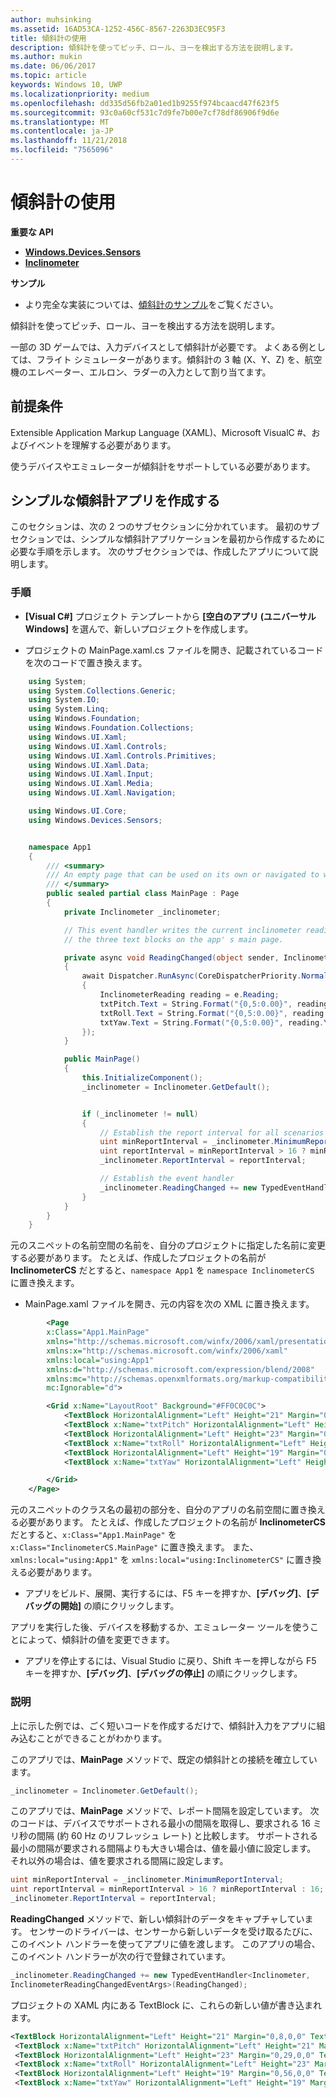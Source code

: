 ```yaml
---
author: muhsinking
ms.assetid: 16AD53CA-1252-456C-8567-2263D3EC95F3
title: 傾斜計の使用
description: 傾斜計を使ってピッチ、ロール、ヨーを検出する方法を説明します。
ms.author: mukin
ms.date: 06/06/2017
ms.topic: article
keywords: Windows 10, UWP
ms.localizationpriority: medium
ms.openlocfilehash: dd335d56fb2a01ed1b9255f974bcaacd47f623f5
ms.sourcegitcommit: 93c0a60cf531c7d9fe7b00e7cf78df86906f9d6e
ms.translationtype: MT
ms.contentlocale: ja-JP
ms.lasthandoff: 11/21/2018
ms.locfileid: "7565096"
---
```

# <a name="use-the-inclinometer"></a>傾斜計の使用


**重要な API**

-   [**Windows.Devices.Sensors**](https://msdn.microsoft.com/library/windows/apps/BR206408)
-   [**Inclinometer**](https://msdn.microsoft.com/library/windows/apps/BR225766)

**サンプル**

-   より完全な実装については、[傾斜計のサンプル](https://github.com/Microsoft/Windows-universal-samples/tree/master/Samples/Inclinometer)をご覧ください。

傾斜計を使ってピッチ、ロール、ヨーを検出する方法を説明します。

一部の 3D ゲームでは、入力デバイスとして傾斜計が必要です。 よくある例としては、フライト シミュレーターがあります。傾斜計の 3 軸 (X、Y、Z) を、航空機のエレベーター、エルロン、ラダーの入力として割り当てます。

 ## <a name="prerequisites"></a>前提条件

Extensible Application Markup Language (XAML)、Microsoft VisualC \#、およびイベントを理解する必要があります。

使うデバイスやエミュレーターが傾斜計をサポートしている必要があります。

 ## <a name="create-a-simple-inclinometer-app"></a>シンプルな傾斜計アプリを作成する

このセクションは、次の 2 つのサブセクションに分かれています。 最初のサブセクションでは、シンプルな傾斜計アプリケーションを最初から作成するために必要な手順を示します。 次のサブセクションでは、作成したアプリについて説明します。

###  <a name="instructions"></a>手順

-   **[Visual C#]** プロジェクト テンプレートから **[空白のアプリ (ユニバーサル Windows]** を選んで、新しいプロジェクトを作成します。

-   プロジェクトの MainPage.xaml.cs ファイルを開き、記載されているコードを次のコードで置き換えます。

```csharp
    using System;
    using System.Collections.Generic;
    using System.IO;
    using System.Linq;
    using Windows.Foundation;
    using Windows.Foundation.Collections;
    using Windows.UI.Xaml;
    using Windows.UI.Xaml.Controls;
    using Windows.UI.Xaml.Controls.Primitives;
    using Windows.UI.Xaml.Data;
    using Windows.UI.Xaml.Input;
    using Windows.UI.Xaml.Media;
    using Windows.UI.Xaml.Navigation;

    using Windows.UI.Core;
    using Windows.Devices.Sensors;


    namespace App1
    {
        /// <summary>
        /// An empty page that can be used on its own or navigated to within a Frame.
        /// </summary>
        public sealed partial class MainPage : Page
        {
            private Inclinometer _inclinometer;

            // This event handler writes the current inclinometer reading to
            // the three text blocks on the app' s main page.

            private async void ReadingChanged(object sender, InclinometerReadingChangedEventArgs e)
            {
                await Dispatcher.RunAsync(CoreDispatcherPriority.Normal, () =>
                {
                    InclinometerReading reading = e.Reading;
                    txtPitch.Text = String.Format("{0,5:0.00}", reading.PitchDegrees);
                    txtRoll.Text = String.Format("{0,5:0.00}", reading.RollDegrees);
                    txtYaw.Text = String.Format("{0,5:0.00}", reading.YawDegrees);
                });
            }

            public MainPage()
            {
                this.InitializeComponent();
                _inclinometer = Inclinometer.GetDefault();


                if (_inclinometer != null)
                {
                    // Establish the report interval for all scenarios
                    uint minReportInterval = _inclinometer.MinimumReportInterval;
                    uint reportInterval = minReportInterval > 16 ? minReportInterval : 16;
                    _inclinometer.ReportInterval = reportInterval;

                    // Establish the event handler
                    _inclinometer.ReadingChanged += new TypedEventHandler<Inclinometer, InclinometerReadingChangedEventArgs>(ReadingChanged);
                }
            }
        }
    }
```

元のスニペットの名前空間の名前を、自分のプロジェクトに指定した名前に変更する必要があります。 たとえば、作成したプロジェクトの名前が **InclinometerCS** だとすると、`namespace App1` を `namespace InclinometerCS` に置き換えます。

-   MainPage.xaml ファイルを開き、元の内容を次の XML に置き換えます。

```xml
        <Page
        x:Class="App1.MainPage"
        xmlns="http://schemas.microsoft.com/winfx/2006/xaml/presentation"
        xmlns:x="http://schemas.microsoft.com/winfx/2006/xaml"
        xmlns:local="using:App1"
        xmlns:d="http://schemas.microsoft.com/expression/blend/2008"
        xmlns:mc="http://schemas.openxmlformats.org/markup-compatibility/2006"
        mc:Ignorable="d">

        <Grid x:Name="LayoutRoot" Background="#FF0C0C0C">
            <TextBlock HorizontalAlignment="Left" Height="21" Margin="0,8,0,0" TextWrapping="Wrap" Text="Pitch: " VerticalAlignment="Top" Width="45" Foreground="#FFF9F4F4"/>
            <TextBlock x:Name="txtPitch" HorizontalAlignment="Left" Height="21" Margin="59,8,0,0" TextWrapping="Wrap" Text="TextBlock" VerticalAlignment="Top" Width="71" Foreground="#FFFDF9F9"/>
            <TextBlock HorizontalAlignment="Left" Height="23" Margin="0,29,0,0" TextWrapping="Wrap" Text="Roll:" VerticalAlignment="Top" Width="55" Foreground="#FFF7F1F1"/>
            <TextBlock x:Name="txtRoll" HorizontalAlignment="Left" Height="23" Margin="59,29,0,0" TextWrapping="Wrap" Text="TextBlock" VerticalAlignment="Top" Width="50" Foreground="#FFFCF9F9"/>
            <TextBlock HorizontalAlignment="Left" Height="19" Margin="0,56,0,0" TextWrapping="Wrap" Text="Yaw:" VerticalAlignment="Top" Width="55" Foreground="#FFF7F3F3"/>
            <TextBlock x:Name="txtYaw" HorizontalAlignment="Left" Height="19" Margin="55,56,0,0" TextWrapping="Wrap" Text="TextBlock" VerticalAlignment="Top" Width="54" Foreground="#FFF6F2F2"/>

        </Grid>
    </Page>
```

元のスニペットのクラス名の最初の部分を、自分のアプリの名前空間に置き換える必要があります。 たとえば、作成したプロジェクトの名前が **InclinometerCS** だとすると、`x:Class="App1.MainPage"` を `x:Class="InclinometerCS.MainPage"` に置き換えます。 また、`xmlns:local="using:App1"` を `xmlns:local="using:InclinometerCS"` に置き換える必要があります。

-   アプリをビルド、展開、実行するには、F5 キーを押すか、**[デバッグ]**、**[デバッグの開始]** の順にクリックします。

アプリを実行した後、デバイスを移動するか、エミュレーター ツールを使うことによって、傾斜計の値を変更できます。

-   アプリを停止するには、Visual Studio に戻り、Shift キーを押しながら F5 キーを押すか、**[デバッグ]**、**[デバッグの停止]** の順にクリックします。

###  <a name="explanation"></a>説明

上に示した例では、ごく短いコードを作成するだけで、傾斜計入力をアプリに組み込むことができることがわかります。

このアプリでは、**MainPage** メソッドで、既定の傾斜計との接続を確立しています。

```csharp
_inclinometer = Inclinometer.GetDefault();
```

このアプリでは、**MainPage** メソッドで、レポート間隔を設定しています。 次のコードは、デバイスでサポートされる最小の間隔を取得し、要求される 16 ミリ秒の間隔 (約 60 Hz のリフレッシュ レート) と比較します。 サポートされる最小の間隔が要求される間隔よりも大きい場合は、値を最小値に設定します。 それ以外の場合は、値を要求される間隔に設定します。

```csharp
uint minReportInterval = _inclinometer.MinimumReportInterval;
uint reportInterval = minReportInterval > 16 ? minReportInterval : 16;
_inclinometer.ReportInterval = reportInterval;
```

**ReadingChanged** メソッドで、新しい傾斜計のデータをキャプチャしています。 センサーのドライバーは、センサーから新しいデータを受け取るたびに、このイベント ハンドラーを使ってアプリに値を渡します。 このアプリの場合、このイベント ハンドラーが次の行で登録されています。

```csharp
_inclinometer.ReadingChanged += new TypedEventHandler<Inclinometer,
InclinometerReadingChangedEventArgs>(ReadingChanged);
```

プロジェクトの XAML 内にある TextBlock に、これらの新しい値が書き込まれます。

```xml
<TextBlock HorizontalAlignment="Left" Height="21" Margin="0,8,0,0" TextWrapping="Wrap" Text="Pitch: " VerticalAlignment="Top" Width="45" Foreground="#FFF9F4F4"/>
 <TextBlock x:Name="txtPitch" HorizontalAlignment="Left" Height="21" Margin="59,8,0,0" TextWrapping="Wrap" Text="TextBlock" VerticalAlignment="Top" Width="71" Foreground="#FFFDF9F9"/>
 <TextBlock HorizontalAlignment="Left" Height="23" Margin="0,29,0,0" TextWrapping="Wrap" Text="Roll:" VerticalAlignment="Top" Width="55" Foreground="#FFF7F1F1"/>
 <TextBlock x:Name="txtRoll" HorizontalAlignment="Left" Height="23" Margin="59,29,0,0" TextWrapping="Wrap" Text="TextBlock" VerticalAlignment="Top" Width="50" Foreground="#FFFCF9F9"/>
 <TextBlock HorizontalAlignment="Left" Height="19" Margin="0,56,0,0" TextWrapping="Wrap" Text="Yaw:" VerticalAlignment="Top" Width="55" Foreground="#FFF7F3F3"/>
 <TextBlock x:Name="txtYaw" HorizontalAlignment="Left" Height="19" Margin="55,56,0,0" TextWrapping="Wrap" Text="TextBlock" VerticalAlignment="Top" Width="54" Foreground="#FFF6F2F2"/>
```

